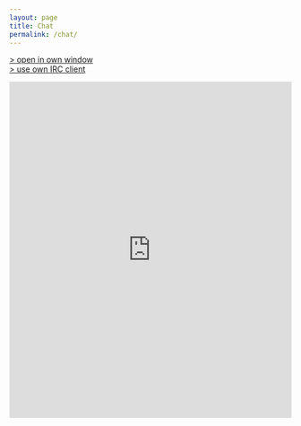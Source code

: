 ```yaml
---
layout: page
title: Chat
permalink: /chat/
---
```


[> open in own window](https://kiwiirc.com/client/irc.freenode.net/#terminal-overload)<br/>
[> use own IRC client](irc://irc.freenode.net/#terminal-overload)

<iframe src="https://kiwiirc.com/client/irc.freenode.net/#terminal-overload" style="border:0; width: 100%; height:600px; margin: 0 auto;">please wait for the iframe to load...</iframe>
